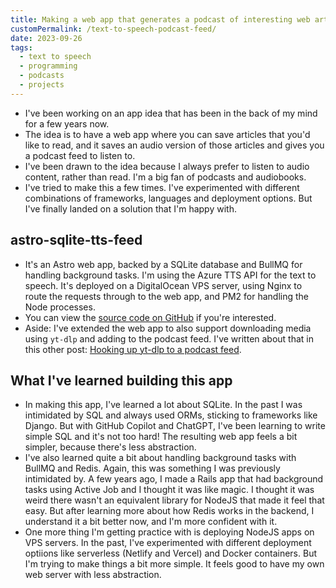 ```yaml
---
title: Making a web app that generates a podcast of interesting web articles
customPermalink: /text-to-speech-podcast-feed/
date: 2023-09-26
tags:
  - text to speech
  - programming
  - podcasts
  - projects
---
```


- I've been working on an app idea that has been in the back of my mind for a
  few years now.
- The idea is to have a web app where you can save articles that you'd like to
  read, and it saves an audio version of those articles and gives you a podcast
  feed to listen to.
- I've been drawn to the idea because I always prefer to listen to audio
  content, rather than read. I'm a big fan of podcasts and audiobooks.
- I've tried to make this a few times. I've experimented with different
  combinations of frameworks, languages and deployment options. But I've finally
  landed on a solution that I'm happy with.

## astro-sqlite-tts-feed

- It's an Astro web app, backed by a SQLite database and BullMQ for handling
  background tasks. I'm using the Azure TTS API for the text to speech. It's
  deployed on a DigitalOcean VPS server, using Nginx to route the requests through
  to the web app, and PM2 for handling the Node processes.
- You can view the [source code on
  GitHub](https://github.com/larryhudson/astro-sqlite-tts-feed) if you're interested.
- Aside: I've extended the web app to also support downloading media using
  `yt-dlp` and adding to the podcast feed. I've written about that in this other
  post: [Hooking up yt-dlp to a podcast feed](/yt-dlp-podcast-feed/).

## What I've learned building this app

- In making this app, I've learned a lot about SQLite. In the past I was
  intimidated by SQL and always used ORMs, sticking to frameworks like Django. But
  with GitHub Copilot and ChatGPT, I've been learning to write simple SQL and it's
  not too hard! The resulting web app feels a bit simpler, because there's less
  abstraction.
- I've also learned quite a bit about handling background tasks with BullMQ and
  Redis. Again, this was something I was previously intimidated by. A few years
  ago, I made a Rails app that had background tasks using Active Job and I
  thought it was like magic. I thought it was weird there wasn't an equivalent
  library for NodeJS that made it feel that easy. But after learning more about
  how Redis works in the backend, I understand it a bit better now, and I'm more
  confident with it.
- One more thing I'm getting practice with is deploying NodeJS apps on VPS
  servers. In the past, I've experimented with different deployment optiions like
  serverless (Netlify and Vercel) and Docker containers. But I'm trying to make
  things a bit more simple. It feels good to have my own web server with less
  abstraction.
